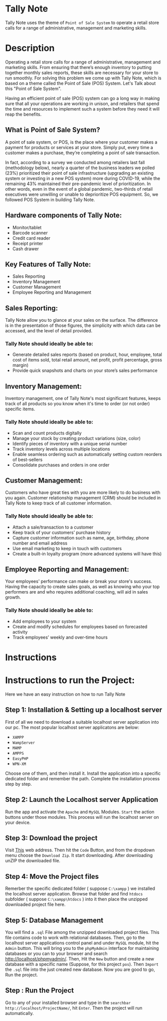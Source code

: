 # Tally Note

Tally Note uses the theme of `Point of Sale System` to operate a retail store calls for a range of administrative, management and marketing skills.

# Description

Operating a retail store calls for a range of administrative, management and marketing skills. From ensuring that there’s enough inventory to putting together monthly sales reports, these skills are necessary for your store to run smoothly. For solving this problem we come up with Tally Note, which is based on a theme called the Point of Sale (POS) System. Let's Talk about this "Point of Sale System".

Having an efficient point of sale (POS) system can go a long way in making sure that all your operations are working in unison, and retailers that spend the time and resources to implement such a system before they need it will reap the benefits.

## What is Point of Sale System? ##
A point of sale system, or POS, is the place where your customer makes a payment for products or services at your store. Simply put, every time a customer makes a purchase, they’re completing a point of sale transaction.

In fact, according to a survey we conducted among retailers last fall (methodology below), nearly a quarter of the business leaders we polled (23%) prioritized their point of sale infrastructure (upgrading an existing system or investing in a new POS system) more during COVID-19, while the remaining 43% maintained their pre-pandemic level of prioritization. In other words, even in the event of a global pandemic, two-thirds of retail executives were unwilling or unable to deprioritize POS equipment.
So, we followed POS System in building Tally Note.

## Hardware components of Tally Note: ##
- Monitor/tablet
- Barcode scanner
- Credit card reader
- Receipt printer
- Cash drawer

## Key Features of Tally Note: ##
- Sales Reporting
- Inventory Management
- Customer Management
- Employee Reporting and Management

## Sales Reporting: ##
Tally Note allow you to glance at your sales on the surface. The difference is in the presentation of those figures, the simplicity with which data can be accessed, and the level of detail provided.
### Tally Note should ideally be able to: ###
- Generate detailed sales reports (based on product, hour, employee, total cost of items sold, total retail amount, net profit, profit percentage, gross margin)
- Provide quick snapshots and charts on your store’s sales performance
## Inventory Management: ##
Inventory management, one of Tally Note's most significant features, keeps track of all products so you know when it's time to order (or not order) specific items.
### Tally Note should ideally be able to: ###
- Scan and count products digitally
- Manage your stock by creating product variations (size, color)
- Identify pieces of inventory with a unique serial number
- Track inventory levels across multiple locations
- Enable seamless ordering such as automatically setting custom reorders of best-sellers
- Consolidate purchases and orders in one order
## Customer Management: ##
Customers who have great ties with you are more likely to do business with you again. Customer relationship management (CRM) should be included in Tally Note to keep track of all customer information.
### Tally Note should ideally be able to: ###
- Attach a sale/transaction to a customer
- Keep track of your customers’ purchase history
- Capture customer information such as name, age, birthday, phone number and email address
- Use email marketing to keep in touch with customers
- Create a built-in loyalty program (more advanced systems will have this)
## Employee Reporting and Management: ##
Your employees' performance can make or break your store's success. Having the capacity to create sales goals, as well as knowing who your top performers are and who requires additional coaching, will aid in sales growth.
### Tally Note should ideally be able to: ###
- Add employees to your system
- Create and modify schedules for employees based on forecasted activity
- Track employees’ weekly and over-time hours

# Instructions

# Instructions to run the Project: 
Here we have an easy instruction on how to run Tally Note

## Step 1: Installation & Setting up a localhost server
First of all we need to download a suitable localhost server application into our pc. The most popular localhost server applicatons are below:
- `XAMPP` 
- `WampServer`
- `MAMP`
- `AMPPS`
- `EasyPHP`
- `WPN-XM`
 
Choose one of them, and then install it. Install the application into a specific dedicated folder and remember the path. Complete the installation process step by step. 

## Step 2: Launch the Localhost server Application
Run the app and activate the `Apache` and `MySQL` Modules. `Start` the action buttons under those modules. This process will run the localhost server on your device.

## Step 3: Download the project
Visit [This](https://github.com/ShahjalalShohag/WebProject) web address. Then hit the `Code` Button, and from the dropdown menu choose the `Download Zip`. It start downloading. After downloading unZIP the downloaded file.

## Step 4: Move the Project files
Remerber the specific dedicated folder ( suppose `C:\xampp` ) we installed the localhost server application. Browse that folder and find `htdocs` subfolder ( suppose `C:\xampp\htdocs` ) into it then place the unzipped downloaded project file here.

## Step 5: Database Management
You will find a `.sql` File among the unzipped downloaded project files. This file contains code to work with relational databases. Then, go to the localhost server applications control panel and under `MySQL` module, hit the `Admin` button. This will bring you to the `phpMyAdmin` interface for maintaining databases or you can to your browser and search [http://localhost/phpmyadmin/](http://localhost/phpmyadmin/). Then, Hit the `New` button and create a new database with a specific name (Suppose, for this project `pos`). Then `Import` the `.sql` file into the just created new database. Now you are good to go, Run the project.

## Step : Run the Project
Go to any of your installed browser and type in the `searchbar` `http://localhost/ProjectName/`, hit `Enter`. Then the project will run automatically.

